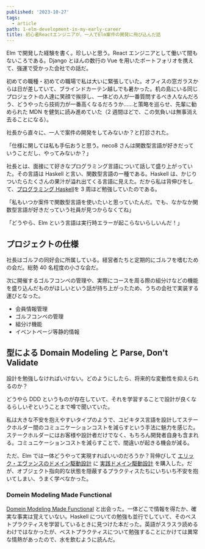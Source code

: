 ```yaml
---
published: '2023-10-27'
tags:
  - article
path: 1-elm-development-in-my-early-career
title: 初心者Reactエンジニアが、一人でElm案件の開発に飛び込んだ話
---
```


Elm で開発した経験を書く。珍しいと思う。React エンジニアとして働いて間もないころである。Django とほんの数行の Vue を用いたポートフォリオを携えて、強運で受かった会社での話だ。

初めての職種・初めての職場で私は大いに緊張していた。オフィスの窓ガラスからは日が差していて、ブラインドカーテン越しでも暑かった。机の島にいる同じプロジェクトの人達に笑顔で挨拶し、一体どの人が一番質問するべき人なんだろう、どうやったら技術力が一番高くなるだろうか……と策略を巡らせ、先輩に勧められた MDN を健気に読み進めていた（2 週間ほどで、この気負いは無事消え去ることになる）。

社長から直々に、一人で案件の開発をしてみないか？と打診された。

「仕様に関しては私も手伝おうと思う。neco8 さんは関数型言語が好きだっていうことだし、やってみないか？」

社長とは、面接にて好きなプログラミング言語について話して盛り上がっていた。その言語は Haskell と言い、関数型言語の一種である。Haskell は、かじりついたらたくさんの果汁が溢れ出てくる言語に見えた。だから私は背伸びをして、[プログラミング Haskell](https://www.amazon.co.jp/プログラミングHaskell-Graham-Hutton/dp/4274067815)を 3 周ほど勉強していたのである。

「私もいつか案件で関数型言語を使いたいと思っていたんだ。でも、なかなか関数型言語が好きだっていう社員が見つからなくてね」

「どうやら、Elm という言語は実行時エラーが起こらないらしいんだ！」

## プロジェクトの仕様

社長はゴルフの同好会に所属している。経営者たちと定期的にゴルフを嗜むための会だ。総勢 40 名程度の小さな会だ。

次に開催するゴルフコンペの管理や、実際にコースを周る際の組分けなどの機能を盛り込んだものがほしいという話が持ち上がったため、うちの会社で実装する運びとなった。

- 会員情報管理
- ゴルフコンペの管理
- 組分け機能
- イベントページ等静的情報

## 型による Domain Modeling と Parse, Don't Validate

設計を勉強しなければいけない。どのようにしたら、将来的な変動性を抑えられるのか？

どうやら DDD というものが存在していて、それを学習することで設計が良くなるらしいぞということまで噂で聞いていた。

私は大きな不安を抱えやすいタイプのようで、ユビキタス言語を設計してステークホルダー間のコミュニケーションコストを減らすという手法に魅力を感じた。ステークホルダーにはお客様や設計者だけでなく、もちろん開発者自身も含まれる。コミュニケーションコストを減らすことで、間違いが起きる機会が減る。

ただ、Elm では一体どうやって実現すればいいのだろうか？背伸びして [エリック・エヴァンスのドメイン駆動設計](https://www.amazon.co.jp/エリック・エヴァンスのドメイン駆動設計-Architects’Archive-ソフトウェア開発の実践-エリック・エヴァンス/dp/4798121967) に [実践ドメイン駆動設計](https://www.amazon.co.jp/-/en/ヴォーン・ヴァーノン/dp/479813161X/ref=pd_lpo_d_sccl_2/358-0477990-2495054?pd_rd_w=LpPPB&content-id=amzn1.sym.855d8f70-df76-4181-80b0-56e48ae3bb9b&pf_rd_p=855d8f70-df76-4181-80b0-56e48ae3bb9b&pf_rd_r=A8GSQ8C4STRFN9T4TXCS&pd_rd_wg=KhK3c&pd_rd_r=917384a2-3ef5-4a28-abb0-4ef9602fd7c5&pd_rd_i=479813161X&psc=1) を購入した。だが、オブジェクト指向的な状態を隠蔽するプラクティスたちにいちいち不安を抱いてしまい、うまく学べなかった。

### Domein Modeling Made Functional

[Domein Modeling Made Functional](https://www.amazon.co.jp/-/en/Scott-Wlaschin/dp/1680502549) と出会った。一体どこで情報を得たか、確実な事実は覚えていない。Haskell についての勉強も並行でしていて、そのベストプラクティスを学習しているときに見つけた本だった。英語がスラスラ読めるわけではなかったが、ベストプラクティスについて勉強することにかけては異常な情熱があったので、水を飲むように読んだ。
